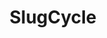 ---
title: 'SlugCycle'
description: 'A web app that provides an intuitive frontend for Bcycle stations in Santa Cruz, with real-time data on station locations, bike availability, and historical usage trends. More performant than the official Bcycle app'
image:
  url: '/images/GitHub.webp'
  alt: 'GitHub wallpaper'
platform: Web
links:
  - name: 'Website'
    url: 'https://astro-milky-way.netlify.app/'
  - name: 'GitHub'
    url: 'https://github.com/ttomczak3/Milky-Way'
stack: React, TypeScript
order: 7
---